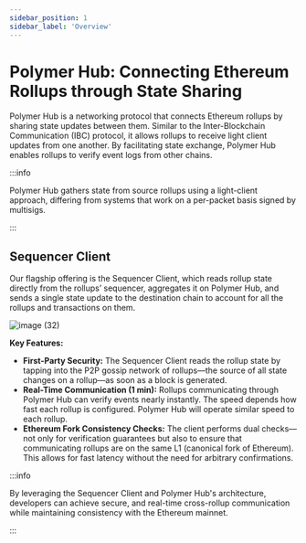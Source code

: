 ```yaml
---
sidebar_position: 1
sidebar_label: 'Overview'
---
```


# Polymer Hub: Connecting Ethereum Rollups through State Sharing

Polymer Hub is a networking protocol that connects Ethereum rollups by sharing state updates between them. Similar to the Inter-Blockchain Communication (IBC) protocol, it allows rollups to receive light client updates from one another. By facilitating state exchange, Polymer Hub enables rollups to verify event logs from other chains.

:::info

Polymer Hub gathers state from source rollups using a light-client approach, differing from systems that work on a per-packet basis signed by multisigs.

:::

## Sequencer Client

Our flagship offering is the Sequencer Client, which reads rollup state directly from the rollups’ sequencer, aggregates it on Polymer Hub, and sends a single state update to the destination chain to account for all the rollups and transactions on them.

![image (32)](https://github.com/user-attachments/assets/16272602-3926-4d53-a9ca-93cf4b9d1072)

**Key Features:**

- **First-Party Security:** The Sequencer Client reads the rollup state by tapping into the P2P gossip network of rollups—the source of all state changes on a rollup—as soon as a block is generated.
- **Real-Time Communication (1 min):** Rollups communicating through Polymer Hub can verify events nearly instantly. The speed depends how fast each rollup is configured. Polymer Hub will operate similar speed to each rollup.
- **Ethereum Fork Consistency Checks:** The client performs dual checks—not only for verification guarantees but also to ensure that communicating rollups are on the same L1 (canonical fork of Ethereum). This allows for fast latency without the need for arbitrary confirmations.

:::info

By leveraging the Sequencer Client and Polymer Hub's architecture, developers can achieve secure, and real-time cross-rollup communication while maintaining consistency with the Ethereum mainnet.

:::

